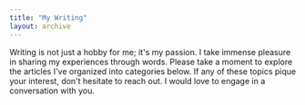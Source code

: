 ```yaml
---
title: "My Writing"
layout: archive
---
```


Writing is not just a hobby for me; it's my passion. I take immense pleasure in sharing my experiences through words. Please take a moment to explore the articles I've organized into categories below. If any of these topics pique your interest, don't hesitate to reach out. I would love to engage in a conversation with you.